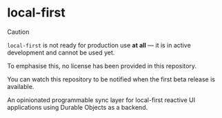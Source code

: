 # local-first

> [!CAUTION]
>
> `local-first` is not ready for production use **at all** &mdash; it is in active development and cannot be used yet.
>
> To emphasise this, no license has been provided in this repository.
>
> You can watch this repository to be notified when the first beta release is available.

An opinionated programmable sync layer for local-first reactive UI applications using Durable Objects as a backend.
